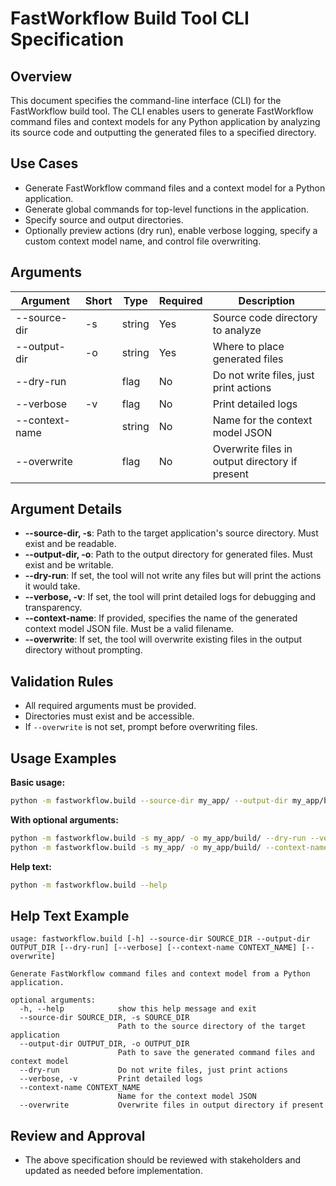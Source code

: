# FastWorkflow Build Tool CLI Specification

## Overview
This document specifies the command-line interface (CLI) for the FastWorkflow build tool. The CLI enables users to generate FastWorkflow command files and context models for any Python application by analyzing its source code and outputting the generated files to a specified directory.

## Use Cases
- Generate FastWorkflow command files and a context model for a Python application.
- Generate global commands for top-level functions in the application.
- Specify source and output directories.
- Optionally preview actions (dry run), enable verbose logging, specify a custom context model name, and control file overwriting.

## Arguments

| Argument         | Short | Type    | Required | Description                                      |
|------------------|-------|---------|----------|--------------------------------------------------|
| --source-dir     | -s    | string  | Yes      | Source code directory to analyze                 |
| --output-dir     | -o    | string  | Yes      | Where to place generated files                   |
| --dry-run        |       | flag    | No       | Do not write files, just print actions           |
| --verbose        | -v    | flag    | No       | Print detailed logs                              |
| --context-name   |       | string  | No       | Name for the context model JSON                  |
| --overwrite      |       | flag    | No       | Overwrite files in output directory if present   |

## Argument Details
- **--source-dir, -s**: Path to the target application's source directory. Must exist and be readable.
- **--output-dir, -o**: Path to the output directory for generated files. Must exist and be writable.
- **--dry-run**: If set, the tool will not write any files but will print the actions it would take.
- **--verbose, -v**: If set, the tool will print detailed logs for debugging and transparency.
- **--context-name**: If provided, specifies the name of the generated context model JSON file. Must be a valid filename.
- **--overwrite**: If set, the tool will overwrite existing files in the output directory without prompting.

## Validation Rules
- All required arguments must be provided.
- Directories must exist and be accessible.
- If `--overwrite` is not set, prompt before overwriting files.

## Usage Examples

**Basic usage:**
```sh
python -m fastworkflow.build --source-dir my_app/ --output-dir my_app/build/
```

**With optional arguments:**
```sh
python -m fastworkflow.build -s my_app/ -o my_app/build/ --dry-run --verbose
python -m fastworkflow.build -s my_app/ -o my_app/build/ --context-name my_context.json --overwrite
```

**Help text:**
```sh
python -m fastworkflow.build --help
```

## Help Text Example
```
usage: fastworkflow.build [-h] --source-dir SOURCE_DIR --output-dir OUTPUT_DIR [--dry-run] [--verbose] [--context-name CONTEXT_NAME] [--overwrite]

Generate FastWorkflow command files and context model from a Python application.

optional arguments:
  -h, --help            show this help message and exit
  --source-dir SOURCE_DIR, -s SOURCE_DIR
                        Path to the source directory of the target application
  --output-dir OUTPUT_DIR, -o OUTPUT_DIR
                        Path to save the generated command files and context model
  --dry-run             Do not write files, just print actions
  --verbose, -v         Print detailed logs
  --context-name CONTEXT_NAME
                        Name for the context model JSON
  --overwrite           Overwrite files in output directory if present
```

## Review and Approval
- The above specification should be reviewed with stakeholders and updated as needed before implementation. 
